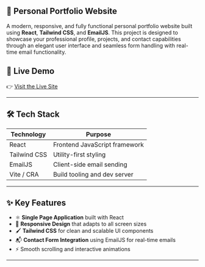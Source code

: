 ## 💼 Personal Portfolio Website

A modern, responsive, and fully functional personal portfolio website built using **React**, **Tailwind CSS**, and **EmailJS**. This project is designed to showcase your professional profile, projects, and contact capabilities through an elegant user interface and seamless form handling with real-time email functionality.

## 📌 Live Demo

👉 [Visit the Live Site](www.ranaji.me)  


---

## 🛠️ Tech Stack


| Technology     | Purpose                          |
|----------------|----------------------------------|
| React          | Frontend JavaScript framework    |
| Tailwind CSS   | Utility-first styling            |
| EmailJS        | Client-side email sending        |
| Vite / CRA     | Build tooling and dev server     |

---

## ✨ Key Features

- ⚛️ **Single Page Application** built with React
- 📱 **Responsive Design** that adapts to all screen sizes
- 🖌️ **Tailwind CSS** for clean and scalable UI components
- 📬 **Contact Form Integration** using EmailJS for real-time emails
- ⚡ Smooth scrolling and interactive animations

---
